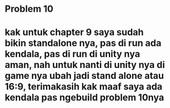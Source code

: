 # Problem 10
# kak untuk chapter 9 saya sudah bikin standalone nya, pas di run ada kendala, pas di run di unity nya aman, nah untuk nanti di unity nya di game nya ubah jadi stand alone atau 16:9, terimakasih kak maaf saya ada kendala pas ngebuild problem 10nya
